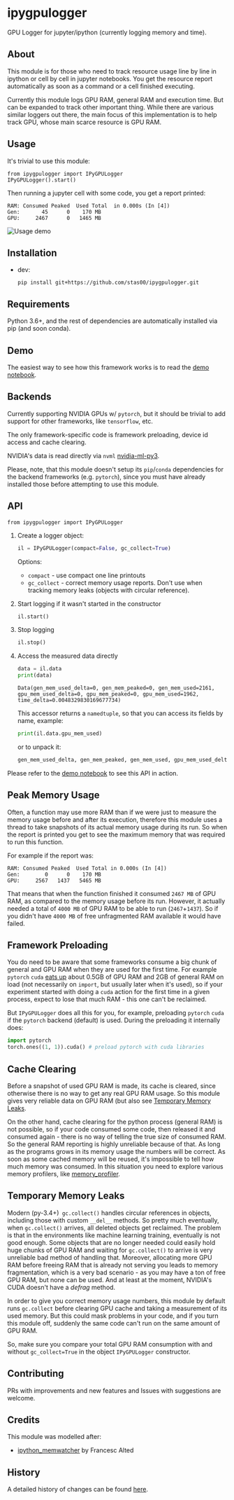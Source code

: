 <!--
[![pypi ipygpulogger version](https://img.shields.io/pypi/v/ipygpulogger.svg)](https://pypi.python.org/pypi/ipygpulogger)
[![Conda ipygpulogger version](https://img.shields.io/conda/v/stason/ipygpulogger.svg)](https://anaconda.org/stason/ipygpulogger)
[![Anaconda-Server Badge](https://anaconda.org/stason/ipygpulogger/badges/platforms.svg)](https://anaconda.org/stason/ipygpulogger)
[![ipygpulogger python compatibility](https://img.shields.io/pypi/pyversions/ipygpulogger.svg)](https://pypi.python.org/pypi/ipygpulogger)
[![ipygpulogger license](https://img.shields.io/pypi/l/ipygpulogger.svg)](https://pypi.python.org/pypi/ipygpulogger)
-->

# ipygpulogger

GPU Logger for jupyter/ipython (currently logging memory and time).

## About

This module is for those who need to track resource usage line by line in ipython or cell by cell in jupyter notebooks. You get the resource report automatically as soon as a command or a cell finished executing.

Currently this module logs GPU RAM, general RAM and execution time. But can be expanded to track other important thing. While there are various similar loggers out there, the main focus of this implementation is to help track GPU, whose main scarce resource is GPU RAM.

## Usage

It's trivial to use this module:

```
from ipygpulogger import IPyGPULogger
IPyGPULogger().start()
```

Then running a jupyter cell with some code, you get a report printed:
```
RAM: Consumed Peaked  Used Total  in 0.000s (In [4])
Gen:       45      0    170 MB
GPU:     2467      0   1465 MB
```

![Usage demo](docs/images/usage1.png)

## Installation

* dev:

   ```
   pip install git+https://github.com/stas00/ipygpulogger.git
   ```

<!--
will be available shortly
* pypi:

   ```
   pip install ipygpulogger
   ```
* conda:

   ```
   conda install -c fastai -c stason ipygpulogger
   ```
-->



## Requirements

Python 3.6+, and the rest of dependencies are automatically installed via pip (and soon conda).



## Demo

The easiest way to see how this framework works is to read the [demo notebook](https://github.com/stas00/ipygpulogger/blob/master/demo.ipynb).

## Backends

Currently supporting NVIDIA GPUs w/ `pytorch`, but it should be trivial to add support for other frameworks, like `tensorflow`, etc.

The only framework-specific code is framework preloading, device id access and cache clearing.

NVIDIA's data is read directly via `nvml` [nvidia-ml-py3](https://github.com/nicolargo/nvidia-ml-py3).

Please, note, that this module doesn't setup its `pip`/`conda` dependencies for the backend frameworks (e.g. `pytorch`), since you must have already installed those before attempting to use this module.


## API

```
from ipygpulogger import IPyGPULogger
```

1. Create a logger object:
   ```python
   il = IPyGPULogger(compact=False, gc_collect=True)
   ```
   Options:
   * `compact` - use compact one line printouts
   * `gc_collect` - correct memory usage reports. Don't use when tracking memory leaks (objects with circular reference).

2. Start logging if it wasn't started in the constructor
   ```python
   il.start()
   ```

3. Stop logging
   ```python
   il.stop()
   ```

4. Access the measured data directly
   ```python
   data = il.data
   print(data)
   ```

   ```
   Data(gen_mem_used_delta=0, gen_mem_peaked=0, gen_mem_used=2161, gpu_mem_used_delta=0, gpu_mem_peaked=0, gpu_mem_used=1962, time_delta=0.0048329830169677734)
   ```
   This accessor returns a `namedtuple`, so that you can access its fields by name,  example:

   ```python
   print(il.data.gpu_mem_used)
   ```
   or to unpack it:
   ```python
   gen_mem_used_delta, gen_mem_peaked, gen_mem_used, gpu_mem_used_delta, gpu_mem_peaked, gpu_mem_used, time_delta = il.data
   ```



Please refer to the [demo notebook](https://github.com/stas00/ipygpulogger/blob/master/demo.ipynb) to see this API in action.


## Peak Memory Usage

Often, a function may use more RAM than if we were just to measure the memory usage before and after its execution, therefore this module uses a thread to take snapshots of its actual memory usage during its run. So when the report is printed you get to see the maximum memory that was required to run this function.

For example if the report was:

```
RAM: Consumed Peaked  Used Total in 0.000s (In [4])
Gen:        0      0    170 MB
GPU:     2567   1437   5465 MB
```

That means that when the function finished it consumed `2467 MB` of GPU RAM, as compared to the memory usage before its run. However, it actually needed a total of `4000 MB` of GPU RAM to be able to run (`2467`+`1437`). So if you didn't have `4000 MB` of free unfragmented RAM available it would have failed.

## Framework Preloading

You do need to be aware that some frameworks consume a big chunk of general and GPU RAM when they are used for the first time. For example `pytorch` `cuda` [eats up](
https://docs.fast.ai/dev/gpu.html#unusable-gpu-ram-per-process) about 0.5GB of GPU RAM and 2GB of general RAM on load (not necessarily on `import`, but usually later when it's used), so if your experiment started with doing a `cuda` action for the first time in a given process, expect to lose that much RAM - this one can't be reclaimed.

But `IPyGPULogger` does all this for you, for example, preloading `pytorch` `cuda` if the `pytorch` backend (default) is used. During the preloading it internally does:

   ```python
   import pytorch
   torch.ones((1, 1)).cuda() # preload pytorch with cuda libraries
   ```

## Cache Clearing

Before a snapshot of used GPU RAM is made, its cache is cleared, since otherwise there is no way to get any real GPU RAM usage. So this module gives very reliable data on GPU RAM (but also see [Temporary Memory Leaks](#temporary-memory-leaks).

On the other hand, cache clearing for the python process (general RAM) is not possible, so if your code consumed some code, then released it and consumed again - there is no way of telling the true size of consumed RAM. So the general RAM reporting is highly unreliable because of that. As long as the programs grows in its memory usage the numbers will be correct. As soon as some cached memory will be reused, it's impossible to tell how much memory was consumed. In this situation you need to explore various memory profilers, like [memory_profiler](https://pypi.org/project/memory-profiler/).

## Temporary Memory Leaks

Modern (py-3.4+)` gc.collect()` handles circular references in objects, including those with custom `__del__` methods. So pretty much eventually, when `gc.collect()` arrives, all deleted objects get reclaimed. The problem is that in the environments like machine learning training, eventually is not good enough. Some objects that are no longer needed could easily hold huge chunks of GPU RAM and waiting for `gc.collect()` to arrive is very unreliable bad method of handling that. Moreover, allocating more GPU RAM before freeing RAM that is already not serving you leads to memory fragmentation, which is a very bad scenario - as you may have a ton of free GPU RAM, but none can be used. And at least at the moment, NVIDIA's CUDA doesn't have a *defrag* method.

In order to give you correct memory usage numbers, this module by default runs `gc.collect` before clearing GPU cache and taking a measurement of its used memory. But this could mask problems in your code, and if you turn this module off, suddenly the same code can't run on the same amount of GPU RAM.

So, make sure you compare your total GPU RAM consumption with and without `gc_collect=True` in the object `IPyGPULogger` constructor.


## Contributing

PRs with improvements and new features and Issues with suggestions are welcome.


## Credits

This module was modelled after:

* [ipython_memwatcher](https://github.com/FrancescAlted/ipython_memwatcher) by Francesc Alted


## History

A detailed history of changes can be found [here](https://github.com/stas00/ipygpulogger/blob/master/CHANGES.md).

